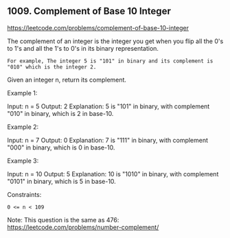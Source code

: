 ## 1009. Complement of Base 10 Integer

https://leetcode.com/problems/complement-of-base-10-integer

The complement of an integer is the integer you get when you flip all the 0's to 1's and all the 1's to 0's in its binary representation.

    For example, The integer 5 is "101" in binary and its complement is "010" which is the integer 2.

Given an integer n, return its complement.

Example 1:

Input: n = 5
Output: 2
Explanation: 5 is "101" in binary, with complement "010" in binary, which is 2 in base-10.

Example 2:

Input: n = 7
Output: 0
Explanation: 7 is "111" in binary, with complement "000" in binary, which is 0 in base-10.

Example 3:

Input: n = 10
Output: 5
Explanation: 10 is "1010" in binary, with complement "0101" in binary, which is 5 in base-10.

Constraints:

    0 <= n < 109

Note: This question is the same as 476: https://leetcode.com/problems/number-complement/
